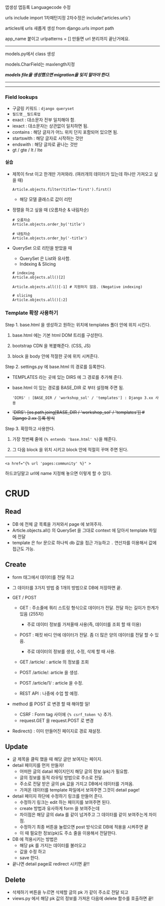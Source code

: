 앱생성 앱등록 Languagecode 수정



urls include import 1차패턴지정 2차수정은 include('articles.urls')



articles에 urls 새롭게 생성 from django.urls import path

app_name 붙이고 urlpatterns = [] 만들면 url 분리까지 끝난거에요.

___

models.py에서 class 생성

models.CharField는 maxlength지정



***models file을 생성했으면 migration을 잊지 말아야 한다.***

___

___



### Field lookups

* 구글링 키워드 : `django queryset`
* `필드명__필드룩업`
* exact : 대소문자 전부 일치해야 함.
* iexact : 대소문자는 상관없이 일치하면 됨.
* contains : 해당 글자가 어느 위치 던지 포함되어 있으면 됨.
* startswith : 해당 글자로 시작하는 것만
* endswith : 해당 글자로 끝나는 것만
* gt / gte / lt / lte



#### 실습

* 제목이 first 이고 한개만 가져와라. (여러개의 데이터가 있는데 하나만 가져오고 싶을 때)

  ```
  Article.objects.filter(title='first').first()
  ```

  * 해당 모델 클래스로 값이 리턴

    

* 정렬을 하고 싶을 때 (오름차순 & 내림차순)

  ```
  # 오름차순
  Article.objects.order_by('title')
  
  # 내림차순
  Article.objects.order_by('-title')
  ```



* QuerySet 으로 리턴을 받았을 때

  * QuerySet 은 List와 유사함.
  * Indexing & Slicing

  ```
  # indexing
  Article.objects.all()[2]
  
  Article.objects.all()[-1] # 지원하지 않음. (Negative indexing)
  
  # slicing
  Article.objects.all()[:2]
  ```

  

### Template 확장 사용하기

Step 1. base.html 을 생성하고 원하는 위치에 templates 폴더 안에 위치 시킨다.

1. base.html 에는 기본 html DOM 트리를 구성한다.

2. bootstrap CDN 을 복붙해준다. (CSS, JS)

3. block 을 body 안에 적절한 곳에 위치 시켜준다.

   

Step 2. settings.py 에 base.html 의 경로를 등록한다.

* TEMPLATES 라는 곳에 있는 DIRS 에 그 경로를 추가해 준다.

* base.html 이 있는 경로를 BASE_DIR 로 부터 설정해 주면 됨.

  ```
  'DIRS' : [BASE_DIR / 'workshop_sol' / 'templates'] : Django 3.xx 사용
  ```

* ~~'DIRS': [os.path.joing[BASE_DIR / 'workshop_sol' / 'templates']] # Django 2.xx 등록 방식~~

Step 3. 확장하고 사용한다.

1. 가장 첫번째 줄에 `{% entends 'base.html' %}`을 해준다.

2. 그 다음 block 을 위치 시키고 block 안에 적절히 꾸며 주면 된다.

   

___

`<a href="{% url 'pages:community' %}" >`

하드코딩말고 url에 name 지정해 놓으면 이렇게 할 수 있다.



# CRUD

## Read

* DB 에 전체 글 목록을 가져와서 page 에 보여주자.
* Article.objects.all() 의 QuerySet 을 그대로 context 에 담아서 template 파일에 전달
* template 은 for 문으로 하나씩 db 값을 접근 가능하고 `.` 연산자를 이용해서 값에 접근도 가능.



## Create

* form 태그에서 데이터를 전달 하고

* 그 데이터를 3가지 방법 중 1개의 방법으로 DB에 저장하면 끝.

* GET / POST

  * GET : 주소줄에 쿼리 스트링 형식으로 데이터가 전달. 전달 하는 길이가 한계가 있음 (255자)

    * 주로 데이터 정보를 가져올때 사용(즉, 데이터를 조회 할 때 이용)

  * POST : 패킷 바디 안에 데이터가 전달. 좀 더 많은 양의 데이터를 전달 할 수 있음.

    * 주로 데이터의 정보를 생성, 수정, 삭제 할 때 사용.

      

  * GET /article/ : article 의 정보를 조회

  * POST /article/: article 을 생성.

  * POST /article/1/ : article 을 수정.

  * REST API : 나중에 수업 할 예정.

    

* method 를 POST 로 변경 할 때 해야할 일!
  * CSRF : Form tag 사이에 `{% csrf_token %}` 추가.
  * request.GET 을 request.POST 로 변경

  

* Redirect() : 이미 만들어진 페이지로 경로 재설정.



## Update



* 글 제목을 클릭 했을 때 해당 글만 보여지는 페이지.
* detail 페이지를 먼저 만들자!
  * 어떠한 글의 datail 페이지인지 해당 글의 정보 (pk)가 필요함.
  * 글의 정보를 동적 라우팅 방법으로 주소로 전달.
  * 주소로 전달 받은 글의 pk 값을 가지고 DB에서 데이터를 가져옴.
  * 가져온 데이터를 template 파일에서 보여주면 그것이 detail page!
* detail 페이지 하단에 수정하기 링크를 만들어 준다.
  * 수정하기 링크는 edit 하는 페이지를 보여주면 된다.
  * create 방법과 유사하게 form 을 보여주는데
  * 차이점은 해당 글의 data 를 같이 넘겨주고 그 데이터를 같이 보여주는게 차이점.
  * 수정하기 최종 버튼을 눌렀으면 post 방식으로 DB에 적용을 시켜주면 끝
  * 이 때 필요한 정보(pk)도 주소 줄을 이용해서 전달한다.
* DB 에 적용시키는 방법은
  * 해당 pk 를 가지는 데이터를 불러오고
  * 값을 수정 하고
  * save 한다.
* 끝나면 detail page로 redirect 시키면 끝!!



## Delete

* 삭제하기 버튼을 누르면 삭제할 글의 pk 가 같이 주소로 전달 되고
* views.py 에서 해당 pk 값의 정보를 가져온 다음에 delete 함수를 호출하면 끝!

